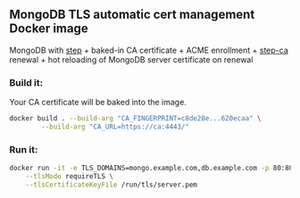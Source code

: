## MongoDB TLS automatic cert management Docker image

MongoDB with [step](https://github.com/smallstep/cli) + baked-in CA certificate + ACME enrollment + [step-ca](https://github.com/smallstep/certificates) renewal + hot reloading of MongoDB server certificate on renewal

### Build it:

Your CA certificate will be baked into the image.

```bash
docker build . --build-arg "CA_FINGERPRINT=c8de28e...620ecaa" \
        --build-arg "CA_URL=https://ca:4443/"
```

### Run it:

```bash
docker run -it -e TLS_DOMAINS=mongo.example.com,db.example.com -p 80:80 -p 27017:27017 $(docker images -q | head -1) \
	--tlsMode requireTLS \
	--tlsCertificateKeyFile /run/tls/server.pem
```
